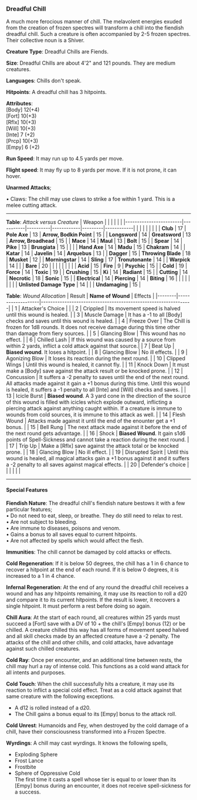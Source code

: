 ### Dreadful Chill
A much more ferocious manner of chill. The melavolent energies exuded from the creation of frozen spectres will transform a chill into the fiendish dreadful chill. Such a creature is often accompanied by 2-5 frozen spectres. Their collective noun is a Shiver.

**Creature Type**: Dreadful Chills are Fiends.

**Size**: Dreadful Chills are about 4'2" and 121 pounds. They are medium creatures.

**Languages**: Chills don't speak.

**Hitpoints**: A dreadful chill has 3 hitpoints.

**Attributes**:  
[Body] 12(+4)  
[Fort] 10(+3)  
[Rflx] 10(+3)  
[Will] 10(+3)  
[Inte] 7 (+2)  
[Prcp] 10(+3)  
[Empy] 6 (+2)  

**Run Speed**: It may run up to 4.5 yards per move.

**Flight speed**: It may fly up to 8 yards per move. If it is not prone, it can hover.

**Unarmed Attacks**;

 • Claws: The chill may use claws to strike a foe within 1 yard. This is a melee cutting attack.

---------------------

**Table**: *Attack versus Creature*
| Weapon                 |          |            |         |            |         |
|------------------------|-----------|----------|------------|---------|------------|
|                        |          |            |         |            |         |
| **Club**                   | 17   | **Pole Axe** | 13     | **Arrow, Bodkin Point**    | 15    |
| **Longsword**              | 14    | **Greatsword** | 13     | **Arrow, Broadhead**       | 15    |
| **Mace**                   | 14    | **Maul** | 13     | **Bolt** | 15    |
| **Spear**                  | 14     | **Pike** | 13     | **Brusgiata** | 15     |  |     |
| **Hand Axe**               | 14     | **Madu** | 15     | **Chakram** | 14    |
| **Katar**                  | 14     | **Javelin** | 14    | **Arquebus** | 13    |
| **Dagger**                 | 15     | **Throwing Blade** | 18   | **Musket** | 12    |
| **Morningstar**            | 14     | **Sling** | 17    | **Tronutonante** | 14    |
| **Warpick**                | 14     | |  |  **Bare** | 20     |
|                        |           |          |            |         |            |
| **Acid**                   | 15     | **Fire** | 9     | **Psychic** | 15     |
| **Cold**                   | 19     | **Force** | 14     | **Toxic**  | 19     |
| **Crushing**               | 15     | **Ki** | 14     | **Radiant** | 15     |
| **Cutting**                | 14     | **Necrotic** | 18     | **Sonic** | 15    |
| **Electrical**             | 14     | **Piercing** | 14     | **Biting** | 16    |
|                        |           |          |            |         |            |
| **Unlisted Damage Type** | 14 |    |     | **Undamaging** | 15 |



**Table**: *Wound Allocation*
| Result | **Name of Wound** | Effects                                                        |
|--------|-------------------|----------------------------------------------------------------|
|   1    | Attacker's Choice |                                                                |
|   2    | Crippled          | Its movement speed is halved until this wound is healed.      |
|   3    | Muscle Damage     | It has a -1 to all [Body] checks and saves until this wound is healed. |
|   4    | Freeze Over       | The Chill is frozen for 1d8 rounds. It does not receive damage during this time other than damage from fiery sources. |
|   5    | Glancing Blow      | This wound has no effect. |
|   6    | Chilled Lash    | If this wound was caused by a source from within 2 yards, inflict a cold attack against that source.|
|   7    | Beat Up   | **Biased wound**. It loses a hitpoint. |
|   8    | Glancing Blow     | No ill effects.                                     |
|   9    | Agonizing Blow     | It loses its reaction during the next round. |
|   10   | Clipped Wings     | Until this wound is healed, it cannot fly. |
|   11   | Knock Down        | It must make a [Body] save against the attack result or be knocked prone. |
|   12   | Concussion        | It suffers a -2 penalty to saves until the end of the next round. All attacks made against it gain a +1 bonus during this time. Until this wound is healed, it suffers a -1 penalty to all [Inte] and [Will] checks and saves. |
|   13   | Icicle Burst       | **Biased wound**. A 3 yard cone in the direction of the source of this wound is filled with icicles which explode outward, inflicting a piercing attack against anything caught within. If a creature is immune to wounds from cold sources, it is immune to this attack as well.  |
|   14   | Flesh Wound       | Attacks made against it until the end of the enounter get a +1 bonus. |
|   15   | Bell Rung         | The next attack made against it before the end of the next round gets advantage.  |
|   16   | Shock       | **Biased Wound**. It gain s1d6 points of Spell-Sickness and cannot take a reaction during the next round. |
|   17   | Trip Up           | Make a [Rflx] save against the attack total or be knocked prone.                                  |
|   18   | Glancing Blow         | No ill effect. |
|   19   | Disrupted Spirit  | Until this wound is healed, all magical attacks gain a +1 bonus against it and it suffers a -2 penalty to all saves against magical effects. |
|   20   | Defender's choice |                                   |
|        |                                                |                                   |

---------------------

#### Special Features

**Fiendish Nature**: The dreadful chill's fiendish nature bestows it with a few particular features;  
 • Do not need to eat, sleep, or breathe. They do still need to relax to rest.  
 • Are not subject to bleeding.  
 • Are immune to diseases, poisons and venom.  
 • Gains a bonus to all saves equal to current hitpoints.  
 • Are not affected by spells which would affect the flesh.   

**Immunities**: The chill cannot be damaged by cold attacks or effects.

**Cold Regeneration**: If it is below 50 degrees, the chill has a 1 in 6 chance to recover a hitpoint at the end of each round. If it is below 0 degrees, it is increased to a 1 in 4 chance.

**Infernal Regeneration**: At the end of any round the dreadful chill receives a wound and has any hitpoints remaining, it may use its reaction to roll a d20 and compare it to its current hitpoints. If the result is lower, it recovers a single hitpoint. It must perform a rest before doing so again.

**Chill Aura**: At the start of each round, all creatures within 25 yards must succeed a [Fort] save with a DV of 10 + the chill's [Empy] bonus (12) or be chilled. A creature chilled this way has all forms of movement speed halved and all skill checks made by an affected creature have a -2 penalty. The attacks of the chill and other chills, and cold attacks, have advantage against such chilled creatures.

**Cold Ray**: Once per encounter, and an additional time between rests, the chill may hurl a ray of intense cold. This functions as a cold wand attack for all intents and purposes.

**Cold Touch**: When the chill successfully hits a creature, it may use its reaction to inflict a special cold effect. Treat as a cold attack against that same creature with the following exceptions.  
* A d12 is rolled instead of a d20.
* The Chill gains a bonus equal to its [Empy] bonus to the attack roll.

**Cold Unrest**: Humanoids and Fey, when destroyed by the cold damage of a chill, have their consciousness transformed into a Frozen Spectre.

**Wyrdings**: A chill may cast wyrdings. It knows the following spells,
* Exploding Sphere
* Frost Lance
* Frostbite
* Sphere of Oppressive Cold  
The first time it casts a spell whose tier is equal to or lower than its [Empy] bonus during an encounter, it does not receive spell-sickness for a success.
